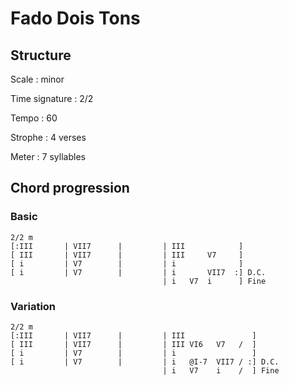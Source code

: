 # Fado Dois Tons

## Structure

Scale
:   minor

Time signature
:   2/2

Tempo
:   60

Strophe
:   4 verses

Meter
:   7 syllables

## Chord progression

### Basic

```
2/2 m
[:III       | VII7      |         | III            ]
[ III       | VII7      |         | III     V7     ]
[ i         | V7        |         | i              ]
[ i         | V7        |         | i       VII7  :] D.C.
                                  | i   V7  i      ] Fine
```

### Variation

```
2/2 m
[:III       | VII7      |         | III               ]
[ III       | VII7      |         | III VI6   V7   /  ]
[ i         | V7        |         | i                 ]
[ i         | V7        |         | i   @I-7  VII7 / :] D.C.
                                  | i   V7    i    /  ] Fine
```

<!--
vim:syntax=markdown:sw=4:ts=4:et
-->
